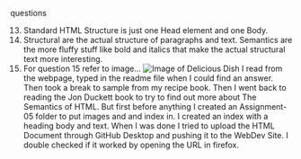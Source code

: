 questions


13.  Standard HTML Structure is just one Head element and one Body.
14.  Structural are the actual structure of paragraphs and text.  Semantics are the more fluffy stuff like bold and italics that make the actual structural text more interesting.  
15.  For question 15 refer to image... ![Image of Delicious Dish](Images/bacon.jpg) I read from the webpage, typed in the readme file when I could find an answer.  Then took a break to sample from my recipe book.  Then I went back to reading the Jon Duckett book to try to find out more about The Semantics of HTML.  But first before anything I created an Assignment-05 folder to put images and and index in.  I created an index with a heading body and text.  When I was done I tried to upload the HTML Document through GitHub Desktop and pushing it to the WebDev Site.  I double checked if it worked by opening the URL in firefox.
